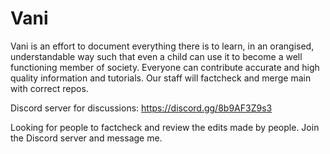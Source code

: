 # Vani
 Vani is an effort to document everything there is to learn, in an orangised, understandable way such that even a child can use it to become a well functioning member of society.
 Everyone can contribute accurate and high quality information and tutorials. Our staff will factcheck and merge main with correct repos.  

Discord server for discussions: https://discord.gg/8b9AF3Z9s3

Looking for people to factcheck and review the edits made by people. Join the Discord server and message me.